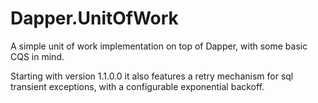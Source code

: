 # Dapper.UnitOfWork
A simple unit of work implementation on top of Dapper, with some basic CQS in mind.

Starting with version 1.1.0.0 it also features a retry mechanism for sql transient exceptions, with a configurable exponential backoff.
